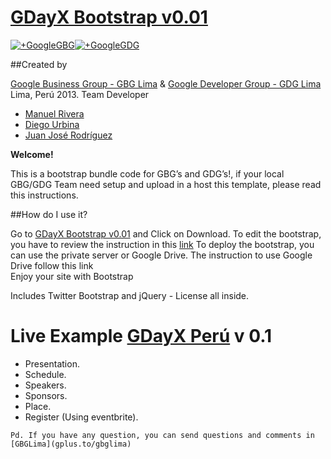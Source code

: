 
# [GDayX Bootstrap v0.01](http://github.com/GBGLima-pe/gbglima_gdayx) 
[![+GoogleGBG](https://lh6.googleusercontent.com/-0DhRkDheZdA/UWQ1IFbg5fI/AAAAAAAAABk/qwDqN-1TwCw/s250-no/GBG+Lima.png)](http://gplus.to/gbglima)[![+GoogleGDG](https://lh4.googleusercontent.com/-4mmpKxoPbkk/Ubo97EFuaxI/AAAAAAAAABo/opKVaHH3O3g/s250-no/gdglima.png)](http://gplus.to/gdglima)

##Created by 

[Google Business Group - GBG Lima](gplus.to/gbglima) &
[Google Developer Group - GDG Lima](gplus.to/gdglimape)
Lima, Perú 2013.
Team Developer 

* [Manuel Rivera](gplus.to/manuelrc)	
* [Diego Urbina](gplus.to/alevandie)
* [Juan José Rodríguez](gplus.to/jrodriguezv10)

**Welcome!**

This is a bootstrap bundle code for GBG’s and GDG’s!, if your local GBG/GDG  Team need setup and upload in a host this template, please read this instructions.

##How do I use it?

Go to [GDayX Bootstrap v0.01](https://github.com/GBGLima-pe/gbglima_gdayx) and Click on Download.
To edit the bootstrap, you have to review the instruction in this [link](http://twitter.github.io/bootstrap/)
To deploy the bootstrap, you can use the private server or Google Drive. The instruction to use Google Drive follow this link  
Enjoy your site with Bootstrap

Includes Twitter Bootstrap and jQuery - License all inside.

**Live Example** 
[GDayX Perú](gbgperu.org/eventos/gday) v 0.1
================

* Presentation.
* Schedule.
* Speakers.
* Sponsors.
* Place.
* Register (Using eventbrite).

```
Pd. If you have any question, you can send questions and comments in [GBGLima](gplus.to/gbglima)
```



